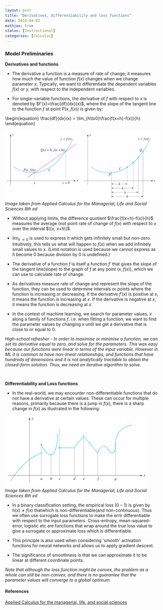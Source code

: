 ```yaml
---
layout: post
title: "Derivatives, differentiability and loss functions"
date: 2018-04-02
mathjax: true
status: [Instructional]
categories: [Calculus]
---
```


### Model Preliminaries
**Derivatives and functions** 
* The derivative a function is a measure of rate of change; it measures how much the value of function $f(x)$ changes when we change parameter $x$. Typically, we want to differentiate the dependent variables $f(x)$ or $y$, with respect to the independent variables.

* For single-variable functions, the derivative of $f$ with respect to $x$ is denoted by $f'(x)=\frac{df}{dx}(x)$, where the slope of the tangent line to the function $f$ at point $P(x, f(x))$ is given by:

\begin{equation}
\frac{df}{dx}(x) = \lim_{h\to0}\frac{f(x+h)-f(x)}{h}
\end{equation}

![Fig1](/assets/Calculus-slope.png)
*Image taken from Applied Calculus for the Managerial, Life and Social Sciences 8th ed*

* Without applying limits, the difference quotient $\frac{f(x+h)-f(x)}{h}$ measures the average (not point rate of change of $f(x)$ with respect to $x$ over the interval $\[x, x+h\]$.

* $\lim_{h\to0}$ is used to express $h$ which gets infinitely small but non-zero. Intuitively, this tells us what will happen to $f(x)$ when we add infinitely small values to $x$. (Limit notation is used because we cannot express as $h$ become 0 because division by 0 is undefined.)


* The derivative of a function $f$ is itself a function $f'$ that gives the slope of the tangent line(slope) to the graph of $f$ at any point $(x, f(x))$, which we can use to calculate rate of change.

* As derivatives measure rate of change and represent the slope of the function, they can be used to determine intervals or points where the function is increasing or decreasing. If the derivative $f'(x)$ is positive at $x$, it means the function is increasing at $x$. If the derivative is negative at $x$, it means the function is decreasing at $x$.

* In the context of machine learning, we search for parameter values, $x$ along a family of functions $f$. i.e. when fitting a function, we want to find the parameter values by changing $x$ until we get a derivative that is close to or equal to 0. 


*High-school refresher - In order to maximise or minimise a function, we can set its derivative equal to zero, and solve for the parameters. This was easy because our functions were linear in terms of the input variable. However in ML it is common to have non-linear relationships, and functions that have hundreds of dimensions and it is not analytically tractable to obtain the closed-form solution. Thus, we need an iterative algorithm to solve.*

<br>

**Differentiability and Loss functions**
* In the real-world, we may encounter non-differentiable functions that do not have a derivative at certain values. These can occur for multiple reasons, primarily because there is a jump in $f(x)$, there is a sharp change in $f(x)$ as illustrated in the following:

![Fig2](/assets/Calculus-discontinuity.png)
*Image taken from Applied Calculus for the Managerial, Life and Social Sciences 8th ed*

* In a binary classification setting, the empirical loss $(0-1)$ is given by $h(x)\neq f(x)$ thatwhich is non-differentiable(and non-continuous). Thus we often use surrogate loss functions to make the errir differentiable with respect to the input parameters. Cross-entropy, mean-squared-error, logistic etc are functions that wrap around the true loss value to give a surrogate or approximate loss which is differentiable.

* This principle is also used when considering 'smooth' activation functions for neural networks and allows us to apply gradient descent.

* The significance of smoothness is that we can approximate it to be linear at different coordinate points.

*Note that although the loss function might be convex, the problem as a whole can still be non-convex, and there is no guarantee that the parameter values will converge to a global optimum.*

#### References ####
[Applied Calculus for the managerial, life, and social sciences](https://ugess1.files.wordpress.com/2016/02/soo-t-tan-applied-calculus-for-the-managerial-life-and-social-sciences-eighth-8th-edition-8th-edition-2010.pdf)
